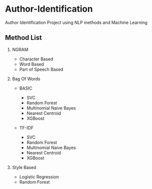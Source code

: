 # Author-Identification
Author Identification Project using NLP methods and Machine Learning

## Method List

1. NGRAM
    - Character Based
    - Word Based
    - Part of Speech Based
2. Bag Of Words

    - BASIC

        * SVC
        * Random Forest
        * Multinomial Naive Bayes
        * Nearest Centroid
        * XGBoost
    - TF-IDF

        * SVC
        * Random Forest
        * Multinomial Naive Bayes
        * Nearest Centroid
        * XGBoost
3. Style Based
    - Logistic Regression
    - Random Forest
    
